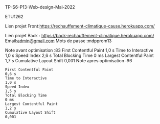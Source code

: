 TP-S6-P13-Web-design-Mai-2022

ETU1262

Lien projet Front:https://rechauffement-climatique-cause.herokuapp.com/

Lien projet Back : https://back-rechauffement-climatique.herokuapp.com/
		Email:admin@gmail.com
		Mots de passe :mdpprom13


Note avant optimisation :83
	First Contentful Paint
	1,0 s
	Time to Interactive
	1,0 s
	Speed Index
	2,6 s
	Total Blocking Time
	0 ms
	Largest Contentful Paint
	1,7 s
	Cumulative Layout Shift
	0,001
Note apres optimisation :96
	
	First Contentful Paint
	0,6 s
	Time to Interactive
	1,0 s
	Speed Index
	1,5 s
	Total Blocking Time	
	0 ms
	Largest Contentful Paint
	1,2 s
	Cumulative Layout Shift
	0,001
	
				




